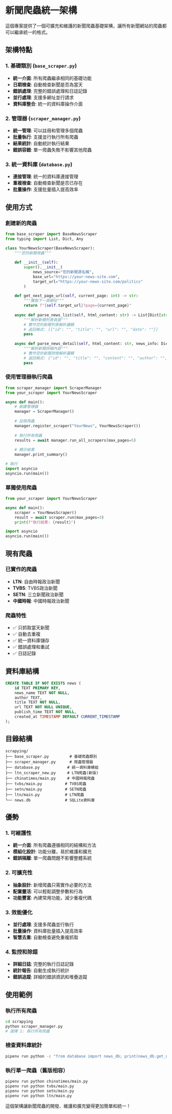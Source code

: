 # 新聞爬蟲統一架構

這個專案提供了一個可擴充和維護的新聞爬蟲基礎架構，讓所有新聞網站的爬蟲都可以繼承統一的格式。

## 架構特點

### 1. 基礎類別 (`base_scraper.py`)
- **統一介面**: 所有爬蟲繼承相同的基礎功能
- **日期檢查**: 自動檢查新聞是否為當天
- **錯誤處理**: 完整的錯誤處理和日誌記錄
- **並行處理**: 支援多網址並行請求
- **資料庫整合**: 統一的資料庫操作介面

### 2. 管理器 (`scraper_manager.py`)
- **統一管理**: 可以註冊和管理多個爬蟲
- **批量執行**: 支援並行執行所有爬蟲
- **結果統計**: 自動統計執行結果
- **錯誤容錯**: 單一爬蟲失敗不影響其他爬蟲

### 3. 統一資料庫 (`database.py`)
- **連接管理**: 統一的資料庫連接管理
- **重複檢查**: 自動檢查新聞是否已存在
- **批量操作**: 支援批量插入提高效率

## 使用方式

### 創建新的爬蟲

```python
from base_scraper import BaseNewsScraper
from typing import List, Dict, Any

class YourNewsScraper(BaseNewsScraper):
    """您的新聞爬蟲"""
    
    def __init__(self):
        super().__init__(
            news_source="您的新聞源名稱",
            base_url="https://your-news-site.com",
            target_url="https://your-news-site.com/politics"
        )
    
    def get_next_page_url(self, current_page: int) -> str:
        """獲取下一頁網址"""
        return f"{self.target_url}?page={current_page}"
    
    async def parse_news_list(self, html_content: str) -> List[Dict[str, Any]]:
        """解析新聞列表頁面"""
        # 實作您的新聞列表解析邏輯
        # 返回格式: [{"id": "", "title": "", "url": "", "date": ""}]
        pass
    
    async def parse_news_detail(self, html_content: str, news_info: Dict[str, Any]) -> Dict[str, Any]:
        """解析新聞詳細內容"""
        # 實作您的新聞詳情解析邏輯
        # 返回格式: {"id": "", "title": "", "content": "", "author": "", "date": "", "source": ""}
        pass
```

### 使用管理器執行爬蟲

```python
from scraper_manager import ScraperManager
from your_scraper import YourNewsScraper

async def main():
    # 創建管理器
    manager = ScraperManager()
    
    # 註冊爬蟲
    manager.register_scraper("YourNews", YourNewsScraper())
    
    # 執行所有爬蟲
    results = await manager.run_all_scrapers(max_pages=5)
    
    # 顯示結果
    manager.print_summary()

# 執行
import asyncio
asyncio.run(main())
```

### 單獨使用爬蟲

```python
from your_scraper import YourNewsScraper

async def main():
    scraper = YourNewsScraper()
    result = await scraper.run(max_pages=3)
    print(f"執行結果: {result}")

import asyncio
asyncio.run(main())
```

## 現有爬蟲

### 已實作的爬蟲
- **LTN**: 自由時報政治新聞
- **TVBS**: TVBS政治新聞  
- **SETN**: 三立新聞政治新聞
- **中國時報**: 中國時報政治新聞

### 爬蟲特性
- ✅ 只抓取當天新聞
- ✅ 自動去重複
- ✅ 統一資料庫儲存
- ✅ 錯誤處理和重試
- ✅ 日誌記錄

## 資料庫結構

```sql
CREATE TABLE IF NOT EXISTS news (
    id TEXT PRIMARY KEY,
    news_name TEXT NOT NULL,
    author TEXT,
    title TEXT NOT NULL,
    url TEXT NOT NULL UNIQUE,
    publish_time TEXT NOT NULL,
    created_at TIMESTAMP DEFAULT CURRENT_TIMESTAMP
);
```

## 目錄結構

```
scrapying/
├── base_scraper.py         # 基礎爬蟲類別
├── scraper_manager.py      # 爬蟲管理器
├── database.py            # 統一資料庫模組
├── ltn_scraper_new.py     # LTN爬蟲(新版)
├── chinatimes/main.py     # 中國時報爬蟲
├── tvbs/main.py          # TVBS爬蟲
├── setn/main.py          # SETN爬蟲
├── ltn/main.py           # LTN爬蟲
└── news.db               # SQLite資料庫
```

## 優勢

### 1. 可維護性
- **統一介面**: 所有爬蟲遵循相同的結構和方法
- **模組化設計**: 功能分離，易於維護和擴充
- **錯誤隔離**: 單一爬蟲問題不影響整體系統

### 2. 可擴充性
- **抽象設計**: 新增爬蟲只需實作必要的方法
- **配置靈活**: 可以輕鬆調整參數和行為
- **功能豐富**: 內建常用功能，減少重複代碼

### 3. 效能優化
- **並行處理**: 支援多爬蟲並行執行
- **批量操作**: 資料庫批量插入提高效率
- **智慧去重**: 自動檢查避免重複抓取

### 4. 監控和除錯
- **詳細日誌**: 完整的執行日誌記錄
- **統計報告**: 自動生成執行統計
- **錯誤追蹤**: 詳細的錯誤資訊和堆疊追蹤

## 使用範例

### 執行所有爬蟲
```bash
cd scrapying
python scraper_manager.py
# 選擇 1: 執行所有爬蟲
```

### 檢查資料庫統計
```bash
pipenv run python -c "from database import news_db; print(news_db.get_news_count_by_source())"
```

### 執行單一爬蟲（舊版相容）
```bash
pipenv run python chinatimes/main.py
pipenv run python tvbs/main.py
pipenv run python setn/main.py
pipenv run python ltn/main.py
```

這個架構讓新聞爬蟲的開發、維護和擴充變得更加簡單和統一！
